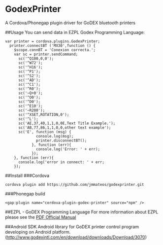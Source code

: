 # GodexPrinter
A Cordova/Phonegap plugin driver for GoDEX bluetooth printers

##Usage
You can send data in EZPL Godex Programming Language:

```
var printer = cordova.plugins.GodexPrinter;
  printer.connectBT ('MX30',function () {
    $scope.connBT = 'Conexion correcta.';
    var sc = printer.sendCommand;
      sc('^Q100,0,0');
      sc('^W72');
      sc('^H16');
      sc('^P1');
      sc('^S2');
      sc('^AD');
      sc('^C1');
      sc('^R0');
      sc('~Q+0');
      sc('^O0');
      sc('^D0');
      sc('^E10');
      sc('~R200');
      sc('^XSET,ROTATION,0');
      sc('^L');
      sc('AE,37,40,1,1,0,0E,Text Title Example.');
      sc('AB,77,86,1,1,0,0,other text example');
      sc('E', function (msg) {
              console.log(msg);
              printer.disconnectBT();
            }, function (err){
              console.log('Error: ' + err);
            });
    }, function (err){
      console.log('error in connect: ' + err;
    });      
```

##Install
###Cordova

```
cordova plugin add https://github.com/jmmateos/godexprinter.git
```

###Phonegap build

```
<gap:plugin name="cordova-plugin-godex-printer" source="npm" />
```


##EZPL - GoDEX Programming Language
For more information about EZPL please see the  [PDF Official Manual](http://www.godexintl.com/en/download/downloads/Download/1070)

##Android SDK 
Android library for GoDEX printer control program developing on Android platform. (http://www.godexintl.com/en/download/downloads/Download/3070)

